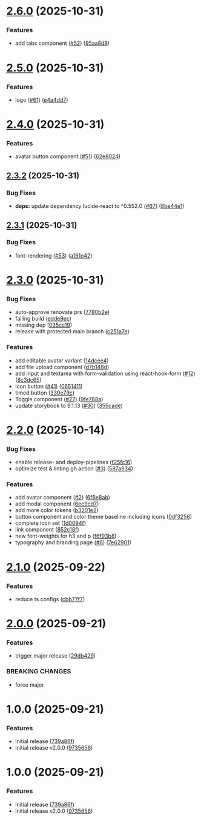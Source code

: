 # [2.6.0](https://github.com/ost-cas-fea-25-26/pp-design-system/compare/v2.5.0...v2.6.0) (2025-10-31)

### Features

- add tabs component ([#52](https://github.com/ost-cas-fea-25-26/pp-design-system/issues/52)) ([95aa8d8](https://github.com/ost-cas-fea-25-26/pp-design-system/commit/95aa8d8df52812197436133a89eabfd5cc16433e))

# [2.5.0](https://github.com/ost-cas-fea-25-26/pp-design-system/compare/v2.4.0...v2.5.0) (2025-10-31)

### Features

- logo ([#61](https://github.com/ost-cas-fea-25-26/pp-design-system/issues/61)) ([e4a4dd7](https://github.com/ost-cas-fea-25-26/pp-design-system/commit/e4a4dd7dee3444ec42dbd0c5eaca520074b07a5e))

# [2.4.0](https://github.com/ost-cas-fea-25-26/pp-design-system/compare/v2.3.2...v2.4.0) (2025-10-31)

### Features

- avatar button component ([#51](https://github.com/ost-cas-fea-25-26/pp-design-system/issues/51)) ([62e8024](https://github.com/ost-cas-fea-25-26/pp-design-system/commit/62e80245989bb1be009fb0868b74de6350ca5c2a))

## [2.3.2](https://github.com/ost-cas-fea-25-26/pp-design-system/compare/v2.3.1...v2.3.2) (2025-10-31)

### Bug Fixes

- **deps:** update dependency lucide-react to ^0.552.0 ([#67](https://github.com/ost-cas-fea-25-26/pp-design-system/issues/67)) ([8be44e1](https://github.com/ost-cas-fea-25-26/pp-design-system/commit/8be44e169c93a15f1a195a6ad694e240aeda9de3))

## [2.3.1](https://github.com/ost-cas-fea-25-26/pp-design-system/compare/v2.3.0...v2.3.1) (2025-10-31)

### Bug Fixes

- font-rendering ([#53](https://github.com/ost-cas-fea-25-26/pp-design-system/issues/53)) ([a161e42](https://github.com/ost-cas-fea-25-26/pp-design-system/commit/a161e420da1bf23306a539005e4014c3f36a598e))

# [2.3.0](https://github.com/ost-cas-fea-25-26/pp-design-system/compare/v2.2.0...v2.3.0) (2025-10-31)

### Bug Fixes

- auto-approve renovate prs ([7780b2e](https://github.com/ost-cas-fea-25-26/pp-design-system/commit/7780b2e4ff251749baffbda7997da9037b95c01d))
- failing build ([edde9ec](https://github.com/ost-cas-fea-25-26/pp-design-system/commit/edde9ecfe769695e5708a52d7bab96cb5c471d98))
- missing dep ([035cc19](https://github.com/ost-cas-fea-25-26/pp-design-system/commit/035cc194c208b09274b0baea94b1c94e497d9072))
- release with protected main branch ([c251a7e](https://github.com/ost-cas-fea-25-26/pp-design-system/commit/c251a7e40b8d3a611fdd2286b9a8eef24d86194b))

### Features

- add editable avatar variant ([14dcee4](https://github.com/ost-cas-fea-25-26/pp-design-system/commit/14dcee4ad7b84543d17b9cfa20f2f4bf408c37c1))
- add file upload component ([d7b148d](https://github.com/ost-cas-fea-25-26/pp-design-system/commit/d7b148d0219d1350f2fe990d3aae24cae7265b7a))
- add input and textarea with form-validation using react-hook-form ([#12](https://github.com/ost-cas-fea-25-26/pp-design-system/issues/12)) ([8c3dc65](https://github.com/ost-cas-fea-25-26/pp-design-system/commit/8c3dc65ac85a7272bfd223b27eed7a11e146f885))
- icon button ([#41](https://github.com/ost-cas-fea-25-26/pp-design-system/issues/41)) ([0651411](https://github.com/ost-cas-fea-25-26/pp-design-system/commit/0651411d6e1d58aa18563464cb3670e0c5210a8a))
- timed button ([330e79c](https://github.com/ost-cas-fea-25-26/pp-design-system/commit/330e79c960995f0d0dfe6cf4525bdb55d091f986))
- Toggle component ([#27](https://github.com/ost-cas-fea-25-26/pp-design-system/issues/27)) ([9fe788a](https://github.com/ost-cas-fea-25-26/pp-design-system/commit/9fe788a667c44ca86428d3889aef44c12a277f35))
- update storybook to 9.1.13 ([#30](https://github.com/ost-cas-fea-25-26/pp-design-system/issues/30)) ([355cade](https://github.com/ost-cas-fea-25-26/pp-design-system/commit/355cade619e96cfed27cfec7bb52db725dcf9955))

# [2.2.0](https://github.com/ost-cas-fea-25-26/pp-design-system/compare/v2.1.0...v2.2.0) (2025-10-14)

### Bug Fixes

- enable release- and deploy-pipelines ([f25fc16](https://github.com/ost-cas-fea-25-26/pp-design-system/commit/f25fc162d635ee9452d758d054b72046f39001ad))
- optimize test & linting gh action ([#3](https://github.com/ost-cas-fea-25-26/pp-design-system/issues/3)) ([587a934](https://github.com/ost-cas-fea-25-26/pp-design-system/commit/587a934ab80fc36ccf5bdf2979bf28ed1996095f))

### Features

- add avatar component ([#2](https://github.com/ost-cas-fea-25-26/pp-design-system/issues/2)) ([6f8e8ab](https://github.com/ost-cas-fea-25-26/pp-design-system/commit/6f8e8abba1aac15ba86466f61660d95738ff2822))
- add modal component ([6ec9cd7](https://github.com/ost-cas-fea-25-26/pp-design-system/commit/6ec9cd7ccbc0eaf3ea300b9d6b9d1206e7163c48))
- add more color tokens ([b3201e2](https://github.com/ost-cas-fea-25-26/pp-design-system/commit/b3201e27dc8acaefd312ba3abe70cf91dcd0687c))
- button component and color theme baseline including icons ([0df3258](https://github.com/ost-cas-fea-25-26/pp-design-system/commit/0df32587e65c79aa4cd3f0ee58285d817341fc76))
- complete icon set ([1d0094f](https://github.com/ost-cas-fea-25-26/pp-design-system/commit/1d0094fa358bc17ffc0e4a7bb731466db9cbf71e))
- link component ([852c18f](https://github.com/ost-cas-fea-25-26/pp-design-system/commit/852c18fd38739e4e6f1eb1ca0eeb56819beadef5))
- new font-weights for h3 and p ([f6f93b8](https://github.com/ost-cas-fea-25-26/pp-design-system/commit/f6f93b8746621cd731a92f96510e05e519284433))
- typography and branding page ([#6](https://github.com/ost-cas-fea-25-26/pp-design-system/issues/6)) ([7e62901](https://github.com/ost-cas-fea-25-26/pp-design-system/commit/7e62901986ee77d44ccf6e3858ddd9f411eac352))

# [2.1.0](https://github.com/ost-cas-fea-25-26/pp-design-system/compare/v2.0.0...v2.1.0) (2025-09-22)

### Features

- reduce ts configs ([cbb77f7](https://github.com/ost-cas-fea-25-26/pp-design-system/commit/cbb77f781b5a8ebcb02ef37154bcf6b10a863059))

# [2.0.0](https://github.com/ost-cas-fea-25-26/pp-design-system/compare/v1.0.0...v2.0.0) (2025-09-21)

### Features

- trigger major release ([29db429](https://github.com/ost-cas-fea-25-26/pp-design-system/commit/29db4296a42ce4fdd487615c354484e56c6e908c))

### BREAKING CHANGES

- force major

# 1.0.0 (2025-09-21)

### Features

- initial release ([739a86f](https://github.com/ost-cas-fea-25-26/pp-design-system/commit/739a86f7841a0e17abec1aa17d3f1d9699e9f0ab))
- initial release v2.0.0 ([9735656](https://github.com/ost-cas-fea-25-26/pp-design-system/commit/9735656b4667c58353c948a55e7daac541760b97))

# 1.0.0 (2025-09-21)

### Features

- initial release ([739a86f](https://github.com/ost-cas-fea-25-26/pp-design-system/commit/739a86f7841a0e17abec1aa17d3f1d9699e9f0ab))
- initial release v2.0.0 ([9735656](https://github.com/ost-cas-fea-25-26/pp-design-system/commit/9735656b4667c58353c948a55e7daac541760b97))
